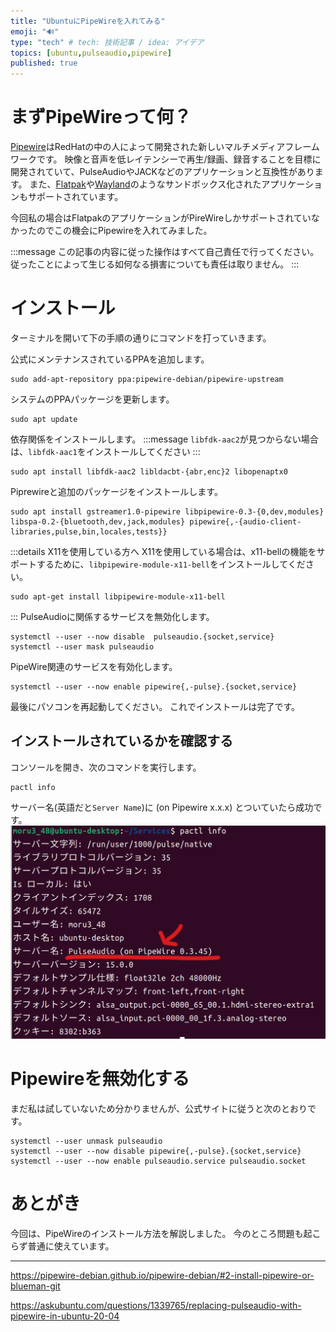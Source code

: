 ```yaml
---
title: "UbuntuにPipeWireを入れてみる"
emoji: "🔊"
type: "tech" # tech: 技術記事 / idea: アイデア
topics: [ubuntu,pulseaudio,pipewire]
published: true
---
```

# まずPipeWireって何？
[Pipewire](https://pipewire.org/)はRedHatの中の人によって開発された新しいマルチメディアフレームワークです。
映像と音声を低レイテンシーで再生/録画、録音することを目標に開発されていて、PulseAudioやJACKなどのアプリケーションと互換性があります。
また、[Flatpak](https://flatpak.org/)や[Wayland](https://wayland.freedesktop.org/)のようなサンドボックス化されたアプリケーションもサポートされています。

今回私の場合はFlatpakのアプリケーションがPireWireしかサポートされていなかったのでこの機会にPipewireを入れてみました。

:::message
この記事の内容に従った操作はすべて自己責任で行ってください。
従ったことによって生じる如何なる損害についても責任は取りません。
:::

# インストール
ターミナルを開いて下の手順の通りにコマンドを打っていきます。

公式にメンテナンスされているPPAを追加します。
```shell
sudo add-apt-repository ppa:pipewire-debian/pipewire-upstream
```
システムのPPAパッケージを更新します。
```shell
sudo apt update
```
依存関係をインストールします。
:::message
`libfdk-aac2`が見つからない場合は、`libfdk-aac1`をインストールしてください
:::
```shell
sudo apt install libfdk-aac2 libldacbt-{abr,enc}2 libopenaptx0

```
Piprewireと追加のパッケージをインストールします。
```shell
sudo apt install gstreamer1.0-pipewire libpipewire-0.3-{0,dev,modules} libspa-0.2-{bluetooth,dev,jack,modules} pipewire{,-{audio-client-libraries,pulse,bin,locales,tests}}
```
:::details X11を使用している方へ
X11を使用している場合は、x11-bellの機能をサポートするために、`libpipewire-module-x11-bell`をインストールしてください。
```shell
sudo apt-get install libpipewire-module-x11-bell
```
:::
PulseAudioに関係するサービスを無効化します。
```shell
systemctl --user --now disable  pulseaudio.{socket,service}
systemctl --user mask pulseaudio
```
PipeWire関連のサービスを有効化します。
```shell
systemctl --user --now enable pipewire{,-pulse}.{socket,service}
```
最後にパソコンを再起動してください。
これでインストールは完了です。

## インストールされているかを確認する
コンソールを開き、次のコマンドを実行します。
```shell
pactl info
```
サーバー名(英語だと`Server Name`)に (on Pipewire x.x.x) とついていたら成功です。
![](/images/e50c4ef9b0a5c8/console1.png)

# Pipewireを無効化する
まだ私は試していないため分かりませんが、公式サイトに従うと次のとおりです。
```shell
systemctl --user unmask pulseaudio
systemctl --user --now disable pipewire{,-pulse}.{socket,service}    
systemctl --user --now enable pulseaudio.service pulseaudio.socket
```

# あとがき
今回は、PipeWireのインストール方法を解説しました。
今のところ問題も起こらず普通に使えています。

-----

https://pipewire-debian.github.io/pipewire-debian/#2-install-pipewire-or-blueman-git

https://askubuntu.com/questions/1339765/replacing-pulseaudio-with-pipewire-in-ubuntu-20-04
